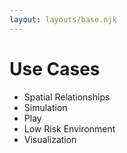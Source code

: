 ```yaml
---
layout: layouts/base.njk
---
```


# Use Cases

- Spatial Relationships
- Simulation
- Play
- Low Risk Environment
- Visualization
